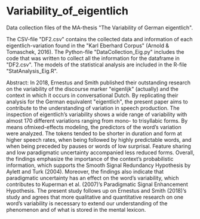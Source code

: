 # Variability_of_eigentlich
Data collection files of the MA-thesis "The Variability of German eigentlich".

The CSV-file "DF2.csv" contains the collected data and information of each eigentlich-variation found in the "Karl Eberhard Corpus" (Arnold & Tomaschek, 2016).
The Python-file "DataCollection_Eig.py" includes the code that was written to collect all the information for the dataframe in "DF2.csv". 
The models of the statistical analysis are included in the R-file "StatAnalysis_Eig.R". 


Abstract:
In 2018, Ernestus and Smith published their outstanding research on the variability of the discourse marker "eigenlijk" (actually) and the context in which it occurs in conversational Dutch. By replicating their analysis for the German equivalent "eigentlich", the present paper aims to contribute to the understanding of variation in speech production.
The inspection of eigentlich’s variability shows a wide range of variability with almost 170 different variations ranging from mono- to trisyllabic forms. By means ofmixed-effects modeling, the predictors of the word’s variation were analyzed. The tokens tended to be shorter in duration and form at higher speech rates, when being followed by highly predictable words, and when being preceded by pauses or words of low surprisal. Feature sharing and low paradigmatic uncertainty accompanied less reduced forms.
Overall, the findings emphasize the importance of the context’s probabilistic information, which supports the Smooth Signal Redundancy Hypothesis by Aylett and Turk (2004). Moreover, the findings also indicate that paradigmatic uncertainty has an effect on the word’s variability, which contributes to Kuperman et al. (2007)’s Paradigmatic Signal Enhancement Hypothesis. The present study follows up on Ernestus and Smith (2018)’s study and agrees that more qualitative and quantitative research on one word’s variability is necessary to extend our understanding of the phenomenon and of what is stored in the mental lexicon.

